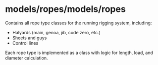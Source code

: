 # models/ropes/models/ropes

Contains all rope type classes for the running rigging system, including:
- Halyards (main, genoa, jib, code zero, etc.)
- Sheets and guys
- Control lines

Each rope type is implemented as a class with logic for length, load, and diameter calculation.
